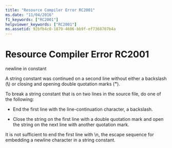 ```yaml
---
title: "Resource Compiler Error RC2001"
ms.date: "11/04/2016"
f1_keywords: ["RC2001"]
helpviewer_keywords: ["RC2001"]
ms.assetid: 92bfb4c0-1879-4606-bb9f-ef7368707b4a
---
```

# Resource Compiler Error RC2001

newline in constant

A string constant was continued on a second line without either a backslash (**\\**) or closing and opening double quotation marks (**"**).

To break a string constant that is on two lines in the source file, do one of the following:

- End the first line with the line-continuation character, a backslash.

- Close the string on the first line with a double quotation mark and open the string on the next line with another quotation mark.

It is not sufficient to end the first line with \n, the escape sequence for embedding a newline character in a string constant.